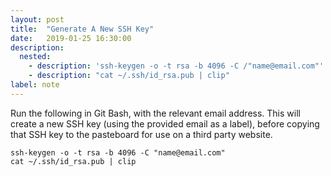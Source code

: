 ```yaml
---
layout: post
title:  "Generate A New SSH Key"
date:   2019-01-25 16:30:00
description:
  nested:
    - description: 'ssh-keygen -o -t rsa -b 4096 -C /"name@email.com"'
    - description: "cat ~/.ssh/id_rsa.pub | clip"
label: note
---
```


Run the following in Git Bash, with the relevant email address. This will create a new SSH key (using the provided email as a label), before copying that SSH key to the pasteboard for use on a third party website.

```shell
ssh-keygen -o -t rsa -b 4096 -C "name@email.com"
cat ~/.ssh/id_rsa.pub | clip
```
